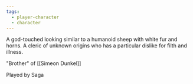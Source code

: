 ```yaml
---
tags:
  - player-character
  - character
---
```


A god-touched looking similar to a humanoid sheep with white fur and horns.
A cleric of unknown origins who has a particular dislike for filth and illness.

"Brother" of [[Simeon Dunkel]]

Played by Saga